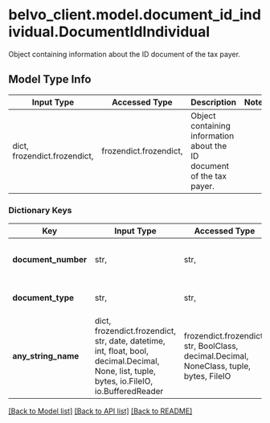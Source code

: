 # belvo_client.model.document_id_individual.DocumentIdIndividual

Object containing information about the ID document of the tax payer.

## Model Type Info
Input Type | Accessed Type | Description | Notes
------------ | ------------- | ------------- | -------------
dict, frozendict.frozendict,  | frozendict.frozendict,  | Object containing information about the ID document of the tax payer. | 

### Dictionary Keys
Key | Input Type | Accessed Type | Description | Notes
------------ | ------------- | ------------- | ------------- | -------------
**document_number** | str,  | str,  | The number of the ID document. | 
**document_type** | str,  | str,  | The type of ID document. | 
**any_string_name** | dict, frozendict.frozendict, str, date, datetime, int, float, bool, decimal.Decimal, None, list, tuple, bytes, io.FileIO, io.BufferedReader | frozendict.frozendict, str, BoolClass, decimal.Decimal, NoneClass, tuple, bytes, FileIO | any string name can be used but the value must be the correct type | [optional]

[[Back to Model list]](../../README.md#documentation-for-models) [[Back to API list]](../../README.md#documentation-for-api-endpoints) [[Back to README]](../../README.md)

